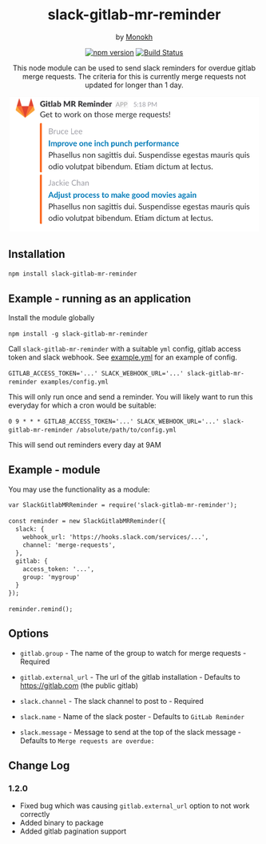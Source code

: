 <div align="center">

# slack-gitlab-mr-reminder
by [Monokh](https://monokh.com)

[![npm version](https://badge.fury.io/js/slack-gitlab-mr-reminder.svg)](https://badge.fury.io/js/slack-gitlab-mr-reminder) 
[![Build Status](https://travis-ci.org/monokh/slack-gitlab-mr-reminder.svg?branch=master)](https://travis-ci.org/monokh/slack-gitlab-mr-reminder)

This node module can be used to send slack reminders for overdue gitlab merge requests. The criteria for this is currently merge requests not updated for longer than 1 day.

<img src="screenshot.png" width="500" height="auto"/>

</div>


## Installation
`
npm install slack-gitlab-mr-reminder
`

## Example - running as an application
Install the module globally

`
npm install -g slack-gitlab-mr-reminder
`

Call `slack-gitlab-mr-reminder` with a suitable `yml` config, gitlab access token and slack webhook. See [example.yml](examples/config.yml) for an example of config.

`
GITLAB_ACCESS_TOKEN='...' SLACK_WEBHOOK_URL='...' slack-gitlab-mr-reminder examples/config.yml 
`

This will only run once and send a reminder. You will likely want to run this everyday for which a cron would be suitable:

`
0 9 * * * GITLAB_ACCESS_TOKEN='...' SLACK_WEBHOOK_URL='...' slack-gitlab-mr-reminder /absolute/path/to/config.yml 
`

This will send out reminders every day at 9AM

## Example - module
You may use the functionality as a module:

```
var SlackGitlabMRReminder = require('slack-gitlab-mr-reminder');

const reminder = new SlackGitlabMRReminder({
  slack: {
    webhook_url: 'https://hooks.slack.com/services/...',
    channel: 'merge-requests',
  },
  gitlab: {
    access_token: '...',
    group: 'mygroup'
  }
});

reminder.remind();
```

## Options

- `gitlab.group` - The name of the group to watch for merge requests - Required
- `gitlab.external_url` - The url of the gitlab installation - Defaults to https://gitlab.com (the public gitlab)

- `slack.channel` - The slack channel to post to - Required
- `slack.name` - Name of the slack poster - Defaults to `GitLab Reminder`
- `slack.message` - Message to send at the top of the slack message - Defaults to `Merge requests are overdue:`

## Change Log

### 1.2.0
- Fixed bug which was causing `gitlab.external_url` option to not work correctly
- Added binary to package
- Added gitlab pagination support